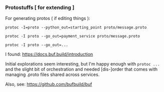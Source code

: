 ### Protostuffs [ for extending ]

For generating protos ( if editing things ):

`protoc -I=proto --python_out=starting_point proto/message.proto`

`protoc -I proto --go_out=payment_service proto/message.proto`

`protoc -I proto --go_out=...`

I found: https://docs.buf.build/introduction

Initial explorations seem interesting, but I'm happy enough with `protoc ...` and the slight bit of orchestration and needed [dis-]order that comes with managing .proto files shared across services.

Also, see:  https://github.com/bufbuild/buf


